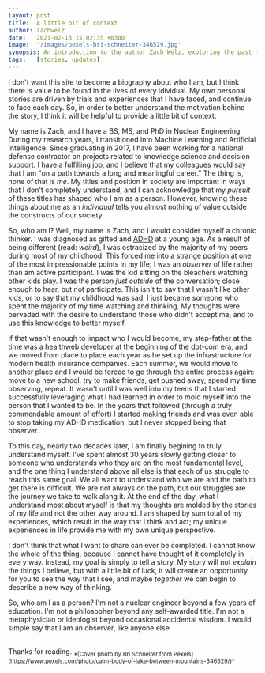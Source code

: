 ```yaml
---
layout: post
title:  A little bit of context
author: zachwelz
date:   2021-02-13 15:02:35 +0300
image:  '/images/pexels-bri-schneiter-346529.jpg'
synopsis: An introduction to the author Zach Welz, exploring the past that motivates this website.
tags:   [stories, updates]
---
```


I don't want this site to become a biography about who I am, but I think there is value to be found in the lives of every idividual. My own personal stories are driven by trials and experiences that I have faced, and continue to face each day. So, in order to better understand the motivation behind the story, I think it will be helpful to provide a little bit of context. 

My name is Zach, and I have a BS, MS, and PhD in Nuclear Engineering. During my research years, I transitioned into Machine Learning and Artificial Intelligence. Since graduating in 2017, I have been working for a national defense contractor on projects related to knowledge science and decision support. I have a fulfilling job, and I believe that my colleagues would say that I am "on a path towards a long and meaningful career." The thing is, none of that is <i>me</i>. My titles and position in society are important in ways that I don't completely understand, and I can acknowledge that my *pursuit* of these titles has shaped who I am as a person. However, knowing these things about me as an *individual* tells you almost nothing of value outside the constructs of our society. 

So, who am I? Well, my name is Zach, and I would consider myself a chronic thinker. I was diagnosed as gifted and [ADHD](https://www.cdc.gov/ncbddd/adhd/facts.html) at a young age. As a result of being different (read: *weird*), I was ostracized by the majority of my peers during most of my childhood. This forced me into a strange position at one of the most impressionable points in my life; I was an *observer* of life rather than am active participant. I was the kid sitting on the bleachers watching other kids play. I was the person *just outside* of the conversation; close enough to hear, but not participate. This isn't to say that I wasn't like other kids, or to say that my childhood was sad. I just became someone who spent the majority of my time watching and thinking. My thoughts were pervaded with the desire to understand those who didn't accept me, and to use this knowledge to better myself. 

If that wasn't enough to impact who I would become, my step-father at the time was a healthweb developer at the beginning of the dot-com era, and we moved from place to place each year as he set up the infrastructure for modern health insurance companies. Each summer, we would move to another place and I would be forced to go through the entire process again: move to a new school, try to make friends, get pushed away, spend my time observing, repeat. It wasn't until I was well into my teens that I started successfully leveraging what I had learned in order to mold myself into the person that I wanted to be. In the years that followed (through a truly commendable amount of effort) I started making friends and  was even able to stop taking my ADHD medication, but I never stopped being that observer. 

To this day, nearly two decades later, I am finally begining to truly understand myself. I've spent almost 30 years slowly getting closer to someone who understands who they are on the most fundamental level, and the one thing I understand above all else is that each of us struggle to reach this same goal. We all want to understand who we are and the path to get there is difficult. We are not always on the path, but our struggles are the journey we take to walk along it. At the end of the day, what I understand most about myself is that my thoughts are molded by the stories of my life and not the other way around. I am shaped by sum total of my experiences, which result in the way that I think and act; my unique experiences in life provide me with my own unique perspective. 

I don't think that what I want to share can ever be completed. I cannot know the whole of the thing, because I cannot have thought of it completely in every way. Instead, my goal is simply to tell a story. My story will not *explain* the things I believe, but with a little bit of luck, it will create an opportunity for you to see the way that I see, and maybe *together* we can begin to describe a new way of thinking. 

So, who am I as a person? I'm not a nuclear engineer beyond a few years of education. I'm not a philosopher beyond any self-awarded title. I'm not a metaphysician or ideologist beyond occasional accidental wisdom. I would simple say that I am an observer, like anyone else.  

<br/>
Thanks for reading.


<sub>
*[Cover photo by Bri Schneiter from Pexels](https://www.pexels.com/photo/calm-body-of-lake-between-mountains-346529/)*
</sub>

